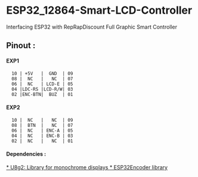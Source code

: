 # ESP32_12864-Smart-LCD-Controller
Interfacing ESP32 with RepRapDiscount Full Graphic Smart Controller

## Pinout :
#### EXP1

      10 | +5V   |  GND  | 09
      08 |  NC   |   NC  | 07
      06 |  NC   | LCD-E | 05
      04 |LDC-RS |LCD-R/W| 03
      02 |ENC-BTN|  BUZ  | 01 
      
 #### EXP2
 
      10 |  NC   |   NC  | 09
      08 |  BTN  |   NC  | 07
      06 |  NC   | ENC-A | 05
      04 |  NC   | ENC-B | 03
      02 |  NC   |   NC  | 01

#### Dependencies :

<a href="https://github.com/olikraus/u8g2">
* U8g2: Library for monochrome displays
</a>
      
<a href="https://github.com/madhephaestus/ESP32Encoder">
* ESP32Encoder library
</a>
